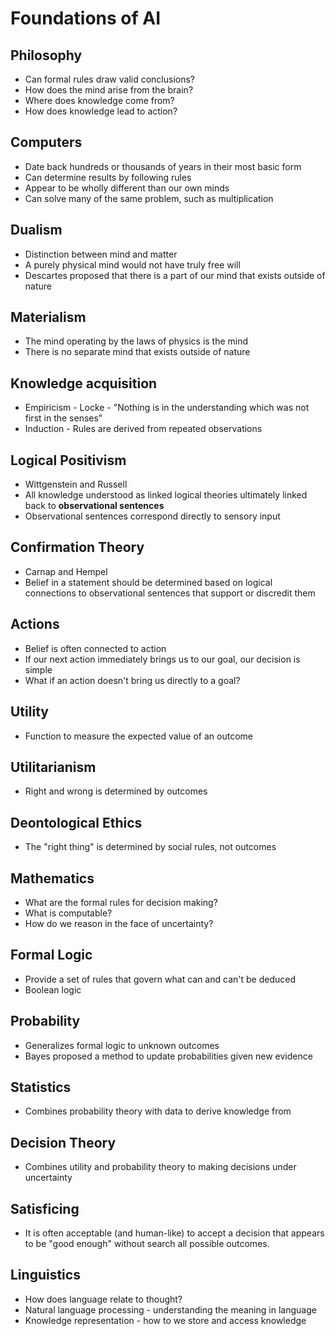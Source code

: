 Foundations of AI
=================

Philosophy
----------

- Can formal rules draw valid conclusions?
- How does the mind arise from the brain?
- Where does knowledge come from?
- How does knowledge lead to action?

Computers
---------

- Date back hundreds or thousands of years in their most basic form
- Can determine results by following rules
- Appear to be wholly different than our own minds
- Can solve many of the same problem, such as multiplication

Dualism
-------

- Distinction between mind and matter
- A purely physical mind would not have truly free will
- Descartes proposed that there is a part of our mind that exists outside of nature

Materialism
-----------

- The mind operating by the laws of physics is the mind
- There is no separate mind that exists outside of nature

Knowledge acquisition
--------------------

- Empiricism - Locke - "Nothing is in the understanding which was not first in the senses"
- Induction - Rules are derived from repeated observations

Logical Positivism
------------------

- Wittgenstein and Russell
- All knowledge understood as linked logical theories ultimately linked back to **observational sentences**
- Observational sentences correspond directly to sensory input

Confirmation Theory
-------------------

- Carnap and Hempel
- Belief in a statement should be determined based on logical connections to observational sentences that support or discredit them

Actions
-------

- Belief is often connected to action
- If our next action immediately brings us to our goal, our decision is simple
- What if an action doesn't bring us directly to a goal?

Utility
-------

- Function to measure the expected value of an outcome

Utilitarianism
--------------

- Right and wrong is determined by outcomes

Deontological Ethics
--------------------

- The "right thing" is determined by social rules, not outcomes

Mathematics
-----------

- What are the formal rules for decision making?
- What is computable?
- How do we reason in the face of uncertainty?

Formal Logic
------------

- Provide a set of rules that govern what can and can't be deduced
- Boolean logic

Probability
-----------

- Generalizes formal logic to unknown outcomes
- Bayes proposed a method to update probabilities given new evidence

Statistics
----------

- Combines probability theory with data to derive knowledge from

Decision Theory
---------------

- Combines utility and probability theory to making decisions under uncertainty

Satisficing
-----------

- It is often acceptable (and human-like) to accept a decision that appears to be "good enough" without search all possible outcomes.

Linguistics
-----------

- How does language relate to thought?
- Natural language processing - understanding the meaning in language
- Knowledge representation - how to we store and access knowledge
